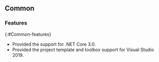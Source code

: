 ## Common

### Features
{:#Common-features}

* Provided the support for .NET Core 3.0.    
* Provided the project template and toolbox support for Visual Studio 2019.